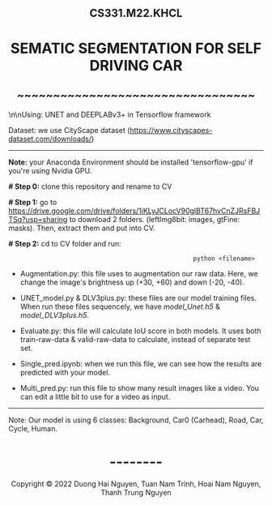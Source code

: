 <!-- Title -->
<h2 align="center"><b>CS331.M22.KHCL</b></h2>
<h1 align="center"><b>SEMATIC SEGMENTATION FOR SELF DRIVING CAR</b></h1>
<h2 align="center"><b>~~~~~~~~~~~~~~~~~~~~~~~~~~~~~~~~~</b></h2>

\n\nUsing: UNET and DEEPLABv3+ in Tensorflow framework

Dataset: we use CityScape dataset (https://www.cityscapes-dataset.com/downloads/)

---------------------------------------------------------------------------------------------

**Note:** your Anaconda Environment should be installed 'tensorflow-gpu' if you're using Nvidia GPU.

**# Step 0:** clone this repository and rename to CV

**# Step 1:** go to https://drive.google.com/drive/folders/1iKLyJCLocV90glBT67hvCnZJRsFBJTSq?usp=sharing to download 2 folders.
(leftImg8bit: images, gtFine: masks). Then, extract them and put into CV.

**# Step 2:** cd to CV folder and run: 

                                                       python <filename>

+ Augmentation.py: this file uses to augmentation our raw data. Here, we change the image's brightness up (+30, +60) and down (-20, -40).

+ UNET_model.py & DLV3plus.py: these files are our model training files. When run these files sequencely, we have _model_Unet.h5_ & _model_DLV3plus.h5_.

+ Evaluate.py: this file will calculate IoU score in both models. It uses both train-raw-data & valid-raw-data to calculate, instead of separate test set.

+ Single_pred.ipynb: when we run this file, we can see how the results are predicted with your model.

+ Multi_pred.py: run this file to show many result images like a video. You can edit a little bit to use for a video as input.
           
------------------------------------------------------------------------------------------------

Note: Our model is using 6 classes: Background, Car0 (Carhead), Road, Car, Cycle, Human.

<h1 align="center"><b>--------</b></h1>

<!-- Footer -->
<p align='center'>Copyright © 2022 Duong Hai Nguyen, Tuan Nam Trinh, Hoai Nam Nguyen, Thanh Trung Nguyen</p>
